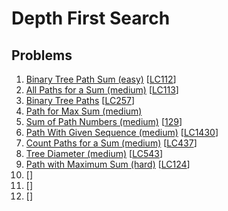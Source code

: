 # Depth First Search

## Problems

1. [Binary Tree Path Sum (easy)]()
[[LC112](https://leetcode.com/problems/path-sum/)]
1. [All Paths for a Sum (medium)]()
[[LC113](https://leetcode.com/problems/path-sum-ii/)]
1. [Binary Tree Paths]()
[[LC257](https://leetcode.com/problems/binary-tree-paths/)]
1. [Path for Max Sum (medium)]()
1. [Sum of Path Numbers (medium)]()
[[129](https://leetcode.com/problems/sum-root-to-leaf-numbers/)]
1. [Path With Given Sequence (medium)]()
[[LC1430](https://leetcode.com/problems/check-if-a-string-is-a-valid-sequence-from-root-to-leaves-path-in-a-binary-tree/)]
1. [Count Paths for a Sum (medium)]()
[[LC437](https://leetcode.com/problems/path-sum-iii/)]
1. [Tree Diameter (medium)]()
[[LC543](https://leetcode.com/problems/diameter-of-binary-tree/)]
1. [Path with Maximum Sum (hard)]()
[[LC124](https://leetcode.com/problems/binary-tree-maximum-path-sum/)]
1. []()
[[]()]
1. []()
[[]()]
1. []()
[[]()]
